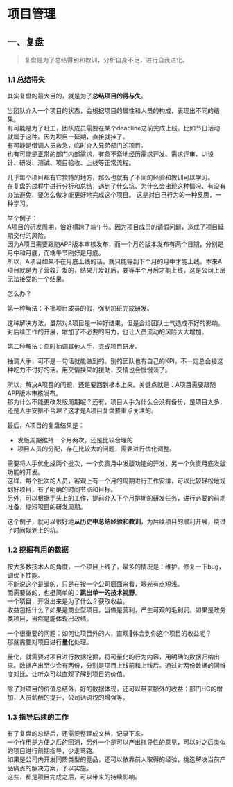 # 项目管理

## 一、复盘

> 复盘是为了总结得到和教训，分析自身不足，进行自我进化。

### 1.1 总结得失

其实复盘的最大目的，就是为了**总结项目的得与失**。  

当团队介入一个项目的状态，会根据项目的属性和人员的构成，表现出不同的结果。  
有可能是为了赶工，团队成员需要在某个deadline之前完成上线。比如节日活动就属于这种。因为项目一延期，直接就挂了。  
有可能是借调人员救急，临时介入兄弟部门的项目。  
也有可能是正常的部门内部需求，有条不紊地经历需求开发、需求评审、UI设计、研发、测试、项目验收、上线等正常流程。  

几乎每个项目都有它独特的地方，那么也就有了不同的经验和教训可以学习。  
在复盘的过程中进行分析和总结，遇到了什么坑、为什么会出现这种情况、有没有办法避免、要怎么做才能更好地完成这个项目。
这是对自己行为的一种反思，一种学习。

举个例子：  
A项目的研发周期，恰好横跨了端午节。因为项目成员的请假问题，造成了项目延期交付的风险。  
因为A项目需要跟随APP版本审核发布，而一个月的版本发布有两个日期，分别是月中和月底，而端午节刚好是月底。  
所以，A项目如果不在月底上线的话，就只能等到下个月的月中才能上线。本来A项目就是为了营收开发的，结果开发好后，要等半个月后才能上线，这是公司上层无法接受的一个结果。

怎么办？  

第一种解法：不批项目成员的假，强制加班完成研发。  

这种解决方法，虽然对A项目是一种好结果，但是会给团队士气造成不好的影响。对后续工作的开展，增加了不必要的阻力，也让人员流动的风险大大增加。  

第二种解法：临时抽调其他人手，完成项目研发。  

抽调人手，可不是一句话就能做到的。别的团队也有自己的KPI，不一定总会接这种吃力不讨好的活。用交情换来的援助，交情也会慢慢淡了。  

所以，解决A项目的问题，还是要回到根本上来。关键点就是：A项目需要跟随APP版本审核发布。  
那为什么不能更改发版周期呢？还有，项目人手为什么会没有备份，是项目太多，还是人手安排不合理？这才是A项目复盘要重点关注的。  

最后，A项目的复盘结果是：  
- 发版周期维持一个月两次，还是比较合理的
- 项目人员的分配，存在比较大的问题，需要进行优化调整。  

需要将人手优化成两个批次，一个负责月中发版功能的开发，另一个负责月底发版功能的开发。  
这样，每个批次的人员，客观上有一个月的周期进行工作安排，可以比较轻松地规划好项目，有了明确的时间节点和目标。  
另外，可以根据手头上的工作，提前介入下个月排期的研发任务，进行必要的前期准备，缩短项目的研发周期。  

这个例子，就可以很好地**从历史中总结经验和教训**，为后续项目的顺利开展，绕过了时间规划上的坑。  

### 1.2 挖掘有用的数据

按大多数技术人的角度，一个项目上线了，最多的情况是：维护。修复一下bug，调优下性能。  
不能说这个是错的，只是在按一个公司层面来看，眼光有点短浅。  
而需要做的，也挺简单的：**跳出单一的技术视野**。  
一个项目，开发出来是为了什么？获取收益。  
收益包括什么？如果是商业型项目，当做是营利，产生可观的毛利润。如果是政务类项目，当然是能体现出政绩。  

一个很重要的问题：如何让项目外的人，直观体会到你这个项目的收益呢？  
那就需要对项目进行**量化**处理。  

量化，就需要对项目进行数据挖掘，将可量化的行为内容，用明确的数据归纳出来。数据产出至少会有两份，分别是项目上线前和上线后。通过对两份数据的同维度对比，让听众可以直观了解到项目的价值。  

除了对项目的价值总结外，好的数据体现，还可以带来额外的收益：部门HC的增加，人员薪酬的提升，公司话语权的增强等。

### 1.3 指导后续的工作

有了复盘的总结后，还需要整理成文档，记录下来。   
一个作用是方便之后的回溯，另外一个是可以产出指导性的意见，可以对之后类似的项目进行前期指导，少走弯路。  
如果是公司内开发同质类型的竞品，还可以依靠前人取得的经验，挑选解决当前产品痛点的解决方案，予以实施。   
这些，都是项目完成之后，可以带来的持续影响。  

